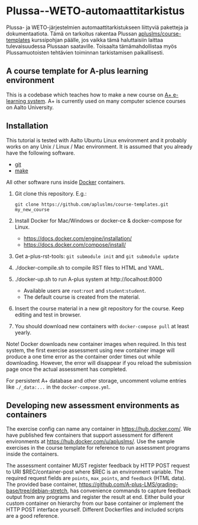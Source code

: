 # Plussa--WETO-automaattitarkistus
Plussa- ja WETO-järjestelmien automaattitarkistukseen liittyviä paketteja ja dokumentaatiota.
Tämä on tarkoitus rakentaa Plussan [apluslms/course-templates](https://github.com/apluslms/course-templates)
kurssipohjan päälle, jos vaikka tämä haluttaisiin laittaa tulevaisuudessa Plussaan saataville.
Toisaalta tämämahdollistaa myös Plussamuotoisten tehtävien toiminnan tarkistamisen paikallisesti.

## A course template for A-plus learning environment

This is a codebase which teaches how to make a new course on
[A+ e-learning system](https://github.com/Aalto-LeTech/a-plus>).
A+ is currently used on many computer science courses on Aalto University.

## Installation

This tutorial is tested with Aalto Ubuntu Linux environment and it probably works
on any Unix / Linux / Mac environment. It is assumed that you already have
the following software.

- [git](https://git-scm.com/)
- [make](https://www.gnu.org/software/make/)

All other software runs inside [Docker](https://www.docker.com/) containers.

1. Git clone this repository. E.g.:

    `git clone https://github.com/apluslms/course-templates.git my_new_course`

2. Install Docker for Mac/Windows or docker-ce & docker-compose for Linux.
    * https://docs.docker.com/engine/installation/
    * https://docs.docker.com/compose/install/

2. Get a-plus-rst-tools: `git submodule init` and `git submodule update`

3. ./docker-compile.sh to compile RST files to HTML and YAML.

4. ./docker-up.sh to run A-plus system at http://localhost:8000
    * Available users are `root`:`root` and `student`:`student`.
    * The default course is created from the material.

5. Insert the course material in a new git repository for the course.
Keep editing and test in browser.

6. You should download new containers with `docker-compose pull` at least yearly.

Note! Docker downloads new container images when required. In this test system,
the first exercise assessment using new container image will produce a one time
error as the container order times out while downloading. However, the error
will disappear if you reload the submission page once the actual assessment has
completed.

For persistent A+ database and other storage, uncomment volume entries like
`./_data:...` in the `docker-compose.yml`.

## Developing new assessment environments as containers

The exercise config can name any container in https://hub.docker.com/. We have
published few containers that support assessment for different environments at
https://hub.docker.com/u/apluslms/. Use the sample exercises in the course
template for reference to run assessment programs inside the containers.

The assessment container MUST register feedback by HTTP POST request to URI
$REC/container-post where $REC is an environment variable. The required request
fields are `points`, `max_points`, and `feedback` (HTML data). The provided base
container, https://github.com/A-plus-LMS/grading-base/tree/debian-stretch, has
convenience commands to capture feedback output from any programs and register
the result at end. Either build your custom container on hierarchy from our
base container or implement the HTTP POST interface yourself. Different
Dockerfiles and included scripts are a good reference.
